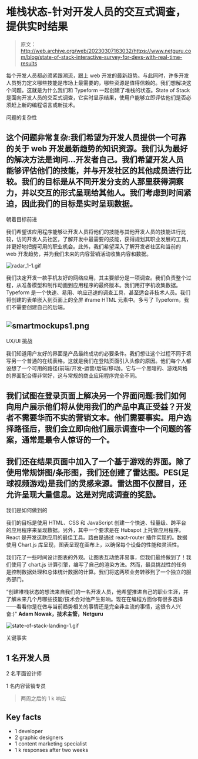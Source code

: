 # 堆栈状态-针对开发人员的交互式调查，提供实时结果

> 原文：<http://web.archive.org/web/20230307163032/https://www.netguru.com/blog/state-of-stack-interactive-survey-for-devs-with-real-time-results>

 每个开发人员都必须紧跟潮流，跟上 web 开发的最新趋势。与此同时，许多开发人员努力定义哪些技能是市场上最需要的，哪些资源是值得信赖的。我们想解决这个问题。这就是为什么我们和 Typeform 一起创建了堆栈的状态。State of Stack 是面向开发人员的交互式调查，它实时显示结果，使用户能够立即评估他们是否必须赶上新的编程语言或新技术。

问题的复杂性

## 这个问题非常复杂:我们希望为开发人员提供一个可靠的关于 web 开发最新趋势的知识资源。我们认为最好的解决方法是询问...开发者自己。我们希望开发人员能够评估他们的技能，并与开发社区的其他成员进行比较。我们的目标是从不同开发分支的人那里获得洞察力，并以交互的形式呈现给其他人。**我们考虑到时间紧迫，因此我们的目标是实时呈现数据**。

朝着目标前进

我们希望该应用程序能够让开发人员将他们的技能与其他开发人员的技能进行比较，访问开发人员社区，了解开发中最需要的技能，获得规划其职业发展的工具，并更好地把握可用的职业机会。此外，我们希望深入了解开发者社区和当前的 web 开发趋势，并为我们未来的内容营销活动收集内容和数据。

![radar_1-1.gif](img/e2150b72036e8f407f3b2e83f42c3c70.png)

我们决定开发一款手机友好的网络应用，其主要部分是一项调查。我们负责整个过程，从准备模型和制作动画到应用程序的最终版本。我们用打字机收集数据。Typeform 是一个快速、易用、响应迅速的调查工具，甚至适合非技术人员。我们将创建的表单嵌入到页面上的全屏 iframe HTML 元素中。多亏了 Typeform，我们不需要创建自己的后端。

## ![smartmockups1.png](img/a53ac463e9496c4c1a95740fc1aa5f4a.png)

UX/UI 挑战

我们知道用户友好的界面是产品最终成功的必要条件。我们想让这个过程不同于填写另一个普通的在线表格。这就是我们在登陆页面引入头像的原因。他们每个人都设想了一个可用的路径(前端/开发-运营/后端/移动)。它与一个黑暗的、游戏风格的界面配合得非常好，这与常规的商业应用程序完全不同。

## 我们试图在登录页面上解决另一个界面问题:我们如何向用户展示他们将从使用我们的产品中真正受益？开发者不需要华而不实的营销文本。他们需要事实。用户选择路径后，我们会立即向他们展示调查中一个问题的答案，通常是最令人惊讶的一个。

## 我们还在结果页面中加入了一个基于游戏的界面。除了使用常规饼图/条形图，我们还创建了雷达图。PES(足球视频游戏)是我们的灵感来源。雷达图不仅醒目，还允许呈现大量信息。这是对完成调查的奖励。

我们是如何做到的

我们的目标是使用 HTML、CSS 和 JavaScript 创建一个快速、轻量级、跨平台的应用程序来呈现数据。另外，其中一个要求是在 Hubspot 上托管应用程序。 React 是开发这款应用的最佳工具。路由是通过 react-router 插件实现的。数据使用 Chart.js 库呈现，图表呈现在画布上，以确保每个设备的性能和灵活性。

我们花了一些时间设计图表的外观。让图表互动绝非易事，但我们最终做到了！我们使用了 chart.js 计算引擎，编写了自己的渲染方法。然而，最具挑战性的任务是控制数据处理和总体统计数据的计算。我们将这两项业务转移到了一个独立的服务部门。

“创建堆栈状态的想法来自我们的一名开发人员，他希望推进自己的职业生涯，并了解未来几个月哪些技能/技术会对他产生影响。现在在编程方面你有很多选择——看看你是在做与当前趋势相关的事情还是完全非主流的事情，这很令人兴奋:)" **Adam Nowak，技术主管，Netguru**

![state-of-stack-landing-1.gif](img/0b9b74f22b78d912dfe54c877312fecf.png)

关键事实

## 1 名开发人员

2 名平面设计师

1 名内容营销专员

> 两周之后的 1 k 响应

## Key facts

*   1 developer
*   2 graphic designers
*   1 content marketing specialist
*   1 k responses after two weeks